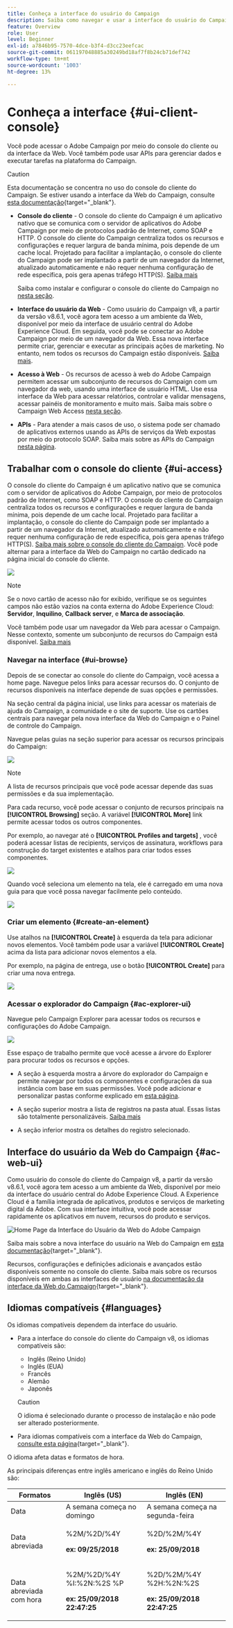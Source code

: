 ```yaml
---
title: Conheça a interface do usuário do Campaign
description: Saiba como navegar e usar a interface do usuário do Campaign
feature: Overview
role: User
level: Beginner
exl-id: a7846b95-7570-4dce-b3f4-d3cc23eefcac
source-git-commit: 061197048885a30249bd18af7f8b24cb71def742
workflow-type: tm+mt
source-wordcount: '1003'
ht-degree: 13%

---
```


# Conheça a interface {#ui-client-console}

Você pode acessar o Adobe Campaign por meio do console do cliente ou da interface da Web. Você também pode usar APIs para gerenciar dados e executar tarefas na plataforma do Campaign.

>[!CAUTION]
>
>Esta documentação se concentra no uso do console do cliente do Campaign. Se estiver usando a interface da Web do Campaign, consulte [esta documentação](https://experienceleague.adobe.com/docs/campaign-web/v8/campaign-web-home.html?lang=pt-BR){target="_blank"}.

* **Console do cliente** - O console do cliente do Campaign é um aplicativo nativo que se comunica com o servidor de aplicativos do Adobe Campaign por meio de protocolos padrão de Internet, como SOAP e HTTP. O console do cliente do Campaign centraliza todos os recursos e configurações e requer largura de banda mínima, pois depende de um cache local. Projetado para facilitar a implantação, o console do cliente do Campaign pode ser implantado a partir de um navegador da Internet, atualizado automaticamente e não requer nenhuma configuração de rede específica, pois gera apenas tráfego HTTP(S). [Saiba mais](#ui-access)

  Saiba como instalar e configurar o console do cliente do Campaign no [nesta seção](../start/connect.md).

* **Interface do usuário da Web** - Como usuário do Campaign v8, a partir da versão v8.6.1, você agora tem acesso a um ambiente da Web, disponível por meio da interface de usuário central do Adobe Experience Cloud. Em seguida, você pode se conectar ao Adobe Campaign por meio de um navegador da Web. Essa nova interface permite criar, gerenciar e executar as principais ações de marketing. No entanto, nem todos os recursos do Campaign estão disponíveis. [Saiba mais](#ac-web-ui).

* **Acesso à Web** - Os recursos de acesso à web do Adobe Campaign permitem acessar um subconjunto de recursos do Campaign com um navegador da web, usando uma interface de usuário HTML. Use essa interface da Web para acessar relatórios, controlar e validar mensagens, acessar painéis de monitoramento e muito mais.  Saiba mais sobre o Campaign Web Access [nesta seção](../start/connect.md#web-access).

* **APIs** - Para atender a mais casos de uso, o sistema pode ser chamado de aplicativos externos usando as APIs de serviços da Web expostas por meio do protocolo SOAP. Saiba mais sobre as APIs do Campaign [nesta página](../dev/api.md).


## Trabalhar com o console do cliente {#ui-access}

O console do cliente do Campaign é um aplicativo nativo que se comunica com o servidor de aplicativos do Adobe Campaign, por meio de protocolos padrão de Internet, como SOAP e HTTP. O console do cliente do Campaign centraliza todos os recursos e configurações e requer largura de banda mínima, pois depende de um cache local. Projetado para facilitar a implantação, o console do cliente do Campaign pode ser implantado a partir de um navegador da Internet, atualizado automaticamente e não requer nenhuma configuração de rede específica, pois gera apenas tráfego HTTP(S).  [Saiba mais sobre o console do cliente do Campaign](../start/connect.md). Você pode alternar para a interface da Web do Campaign no cartão dedicado na página inicial do console do cliente.

![](assets/web-ui.png)


>[!NOTE]
>
>Se o novo cartão de acesso não for exibido, verifique se os seguintes campos não estão vazios na conta externa do Adobe Experience Cloud: **Servidor**, **Inquilino**, **Callback server**, e **Marca de associação**.


Você também pode usar um navegador da Web para acessar o Campaign. Nesse contexto, somente um subconjunto de recursos do Campaign está disponível. [Saiba mais](#web-browser)

### Navegar na interface {#ui-browse}

Depois de se conectar ao console do cliente do Campaign, você acessa a home page. Navegue pelos links para acessar recursos do. O conjunto de recursos disponíveis na interface depende de suas opções e permissões.

Na seção central da página inicial, use links para acessar os materiais de ajuda do Campaign, a comunidade e o site de suporte. Use os cartões centrais para navegar pela nova interface da Web do Campaign e o Painel de controle do Campaign.

Navegue pelas guias na seção superior para acessar os recursos principais do Campaign:

![](assets/overview-home.png)

>[!NOTE]
>
>A lista de recursos principais que você pode acessar depende das suas permissões e da sua implementação.

Para cada recurso, você pode acessar o conjunto de recursos principais na **[!UICONTROL Browsing]** seção. A variável **[!UICONTROL More]** link permite acessar todos os outros componentes.

Por exemplo, ao navegar até o **[!UICONTROL Profiles and targets]** , você poderá acessar listas de recipients, serviços de assinatura, workflows para construção do target existentes e atalhos para criar todos esses componentes.

![](assets/overview-list.png)

Quando você seleciona um elemento na tela, ele é carregado em uma nova guia para que você possa navegar facilmente pelo conteúdo.

![](assets/new-tab.png)

### Criar um elemento {#create-an-element}

Use atalhos na **[!UICONTROL Create]** à esquerda da tela para adicionar novos elementos. Você também pode usar a variável **[!UICONTROL Create]** acima da lista para adicionar novos elementos a ela.

Por exemplo, na página de entrega, use o botão **[!UICONTROL Create]** para criar uma nova entrega.

![](assets/new-recipient.png)

<!--
## Use a web browser {#web-browser}

You can also access a subset of Campaign capabilities through the a web browser.

The web access interface is similar to the console interface. From a browser, you can use the same navigation and display features as in the console, but you can perform only a reduced set of actions on campaigns. For example, you can view and cancel campaigns, but you cannot modify campaigns. 

[Learn more about Campaign web access](../start/connect.md#web-access).-->

### Acessar o explorador do Campaign {#ac-explorer-ui}

Navegue pelo Campaign Explorer para acessar todos os recursos e configurações do Adobe Campaign.

![](assets/explorer.png)

Esse espaço de trabalho permite que você acesse a árvore do Explorer para procurar todos os recursos e opções.

* A seção à esquerda mostra a árvore do explorador do Campaign e permite navegar por todos os componentes e configurações da sua instância com base em suas permissões. Você pode adicionar e personalizar pastas conforme explicado em [esta página](../audiences/folders-and-views.md).

* A seção superior mostra a lista de registros na pasta atual. Essas listas são totalmente personalizáveis. [Saiba mais](../config/ui-settings.md)

* A seção inferior mostra os detalhes do registro selecionado.


## Interface do usuário da Web do Campaign {#ac-web-ui}

Como usuário do console do cliente do Campaign v8, a partir da versão v8.6.1, você agora tem acesso a um ambiente da Web, disponível por meio da interface do usuário central do Adobe Experience Cloud. A Experience Cloud é a família integrada de aplicativos, produtos e serviços de marketing digital da Adobe. Com sua interface intuitiva, você pode acessar rapidamente os aplicativos em nuvem, recursos do produto e serviços. 

![Home Page da Interface do Usuário da Web do Adobe Campaign](assets/ac-web-home.png)

Saiba mais sobre a nova interface do usuário na Web do Campaign em [esta documentação](https://experienceleague.adobe.com/docs/campaign-web/v8/campaign-web-home.html?lang=pt-BR){target="_blank"}.

Recursos, configurações e definições adicionais e avançados estão disponíveis somente no console do cliente. Saiba mais sobre os recursos disponíveis em ambas as interfaces de usuário [na documentação da interface da Web do Campaign](https://experienceleague.adobe.com/docs/campaign-web/v8/start/capability-matrix.html?lang=pt-BR){target="_blank"}.


## Idiomas compatíveis {#languages}

Os idiomas compatíveis dependem da interface do usuário.

* Para a interface do console do cliente do Campaign v8, os idiomas compatíveis são:

   * Inglês (Reino Unido)
   * Inglês (EUA)
   * Francês
   * Alemão
   * Japonês


  >[!CAUTION]
  >
  >O idioma é selecionado durante o processo de instalação e não pode ser alterado posteriormente.

* Para idiomas compatíveis com a interface da Web do Campaign, [consulte esta página](https://experienceleague.adobe.com/docs/campaign-web/v8/start/connect-to-campaign.html#language-pref){target="_blank"}.


O idioma afeta datas e formatos de hora.

As principais diferenças entre inglês americano e inglês do Reino Unido são:

<table> 
 <thead> 
  <tr> 
   <th> Formatos<br /> </th> 
   <th> Inglês (US)<br /> </th> 
   <th> Inglês (EN)<br /> </th> 
  </tr> 
 </thead> 
 <tbody> 
  <tr> 
   <td> Data<br /> </td> 
   <td> A semana começa no domingo<br /> </td> 
   <td> A semana começa na segunda-feira<br /> </td> 
  </tr> 
  <tr> 
   <td> Data abreviada<br /> </td> 
   <td> <p>%2M/%2D/%4Y</p><p><strong>ex: 09/25/2018</strong></p> </td> 
   <td> <p>%2D/%2M/%4Y</p><p><strong>ex: 25/09/2018</strong></p> </td> 
  </tr> 
  <tr> 
   <td> Data abreviada com hora<br /> </td> 
   <td> <p>%2M/%2D/%4Y %I:%2N:%2S %P</p><p><strong>ex: 25/09/2018 22:47:25</strong></p> </td> 
   <td> <p>%2D/%2M/%4Y %2H:%2N:%2S</p><p><strong>ex: 25/09/2018 22:47:25</strong></p> </td> 
  </tr> 
 </tbody> 
</table>
